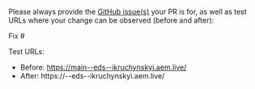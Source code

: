 Please always provide the [GitHub issue(s)](../issues) your PR is for, as well as test URLs where your change can be observed (before and after):

Fix #<gh-issue-id>

Test URLs:
- Before: https://main--eds--ikruchynskyi.aem.live/
- After: https://<branch>--eds--ikruchynskyi.aem.live/
